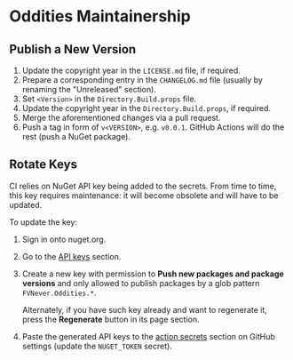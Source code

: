 Oddities Maintainership
=======================

Publish a New Version
---------------------
1. Update the copyright year in the `LICENSE.md` file, if required.
2. Prepare a corresponding entry in the `CHANGELOG.md` file (usually by renaming the "Unreleased" section).
3. Set `<Version>` in the `Directory.Build.props` file.
4. Update the copyright year in the `Directory.Build.props`, if required.
5. Merge the aforementioned changes via a pull request.
6. Push a tag in form of `v<VERSION>`, e.g. `v0.0.1`. GitHub Actions will do the rest (push a NuGet package).

Rotate Keys
-----------
CI relies on NuGet API key being added to the secrets. From time to time, this key requires maintenance: it will become obsolete and will have to be updated.

To update the key:

1. Sign in onto nuget.org.
2. Go to the [API keys][nuget.api-keys] section.
3. Create a new key with permission to **Push new packages and package versions** and only allowed to publish packages by a glob pattern `FVNever.Oddities.*`.

   Alternately, if you have such key already and want to regenerate it, press the **Regenerate** button in its page section.
4. Paste the generated API keys to the [action secrets][github.secrets] section on GitHub settings (update the `NUGET_TOKEN` secret).

[github.secrets]: https://github.com/ForNeVeR/Oddities/settings/secrets/actions
[nuget.api-keys]: https://www.nuget.org/account/apikeys
